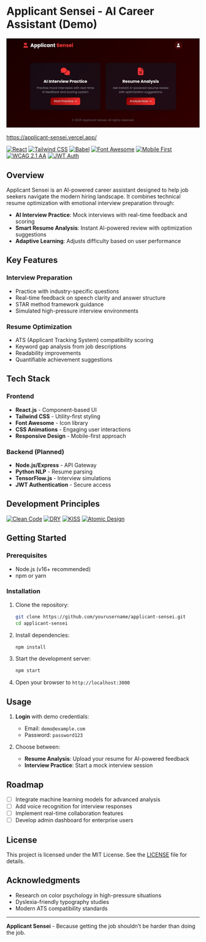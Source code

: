 # Applicant Sensei - AI Career Assistant (Demo)

![Applicant Sensei Demo](applicant-sensei-dashboard.jpg)

https://applicant-sensei.vercel.app/

[![React](https://img.shields.io/badge/React-18.2.0-61DAFB?logo=react)](https://reactjs.org/)
[![Tailwind CSS](https://img.shields.io/badge/Tailwind_CSS-2.2.19-06B6D4?logo=tailwind-css)](https://tailwindcss.com/)
[![Babel](https://img.shields.io/badge/Babel-7.22.5-F9DC3E?logo=babel)](https://babeljs.io/)
[![Font Awesome](https://img.shields.io/badge/Font_Awesome-6.4.0-528DD7?logo=font-awesome)](https://fontawesome.com/)
[![Mobile First](https://img.shields.io/badge/Design-Mobile_First-FF6B6B)](https://developer.mozilla.org/en-US/docs/Web/Progressive_web_apps/Responsive/Mobile_first)
[![WCAG 2.1 AA](https://img.shields.io/badge/Accessibility-WCAG_2.1_AA-005A9C)](https://www.w3.org/WAI/standards-guidelines/wcag/)
[![JWT Auth](https://img.shields.io/badge/Security-JWT_Authentication-000000?logo=json-web-tokens)](https://jwt.io/)

## Overview

Applicant Sensei is an AI-powered career assistant designed to help job seekers navigate the modern hiring landscape. It combines technical resume optimization with emotional interview preparation through:

- **AI Interview Practice**: Mock interviews with real-time feedback and scoring
- **Smart Resume Analysis**: Instant AI-powered review with optimization suggestions
- **Adaptive Learning**: Adjusts difficulty based on user performance

## Key Features

### Interview Preparation
- Practice with industry-specific questions
- Real-time feedback on speech clarity and answer structure
- STAR method framework guidance
- Simulated high-pressure interview environments

### Resume Optimization
- ATS (Applicant Tracking System) compatibility scoring
- Keyword gap analysis from job descriptions
- Readability improvements
- Quantifiable achievement suggestions

## Tech Stack

### Frontend
- **React.js** - Component-based UI
- **Tailwind CSS** - Utility-first styling
- **Font Awesome** - Icon library
- **CSS Animations** - Engaging user interactions
- **Responsive Design** - Mobile-first approach

### Backend (Planned)
- **Node.js/Express** - API Gateway
- **Python NLP** - Resume parsing
- **TensorFlow.js** - Interview simulations
- **JWT Authentication** - Secure access

## Development Principles

[![Clean Code](https://img.shields.io/badge/Principles-Clean_Code-FFD43B?logo=visual-studio-code)](https://github.com/ryanmcdermott/clean-code-javascript)
[![DRY](https://img.shields.io/badge/Principles-DRY-34D399)](https://en.wikipedia.org/wiki/Don%27t_repeat_yourself)
[![KISS](https://img.shields.io/badge/Principles-KISS-FF9E64)](https://en.wikipedia.org/wiki/KISS_principle)
[![Atomic Design](https://img.shields.io/badge/Methodology-Atomic_Design-7C3AED)](https://atomicdesign.bradfrost.com/)

## Getting Started

### Prerequisites
- Node.js (v16+ recommended)
- npm or yarn

### Installation
1. Clone the repository:
   ```bash
   git clone https://github.com/yourusername/applicant-sensei.git
   cd applicant-sensei
   ```

2. Install dependencies:
   ```bash
   npm install
   ```

3. Start the development server:
   ```bash
   npm start
   ```

4. Open your browser to `http://localhost:3000`

## Usage

1. **Login** with demo credentials:
   - Email: `demo@example.com`
   - Password: `password123`

2. Choose between:
   - **Resume Analysis**: Upload your resume for AI-powered feedback
   - **Interview Practice**: Start a mock interview session

## Roadmap

- [ ] Integrate machine learning models for advanced analysis
- [ ] Add voice recognition for interview responses
- [ ] Implement real-time collaboration features
- [ ] Develop admin dashboard for enterprise users

## License

This project is licensed under the MIT License. See the [LICENSE](LICENSE) file for details.

## Acknowledgments

- Research on color psychology in high-pressure situations
- Dyslexia-friendly typography studies
- Modern ATS compatibility standards

---

**Applicant Sensei** - Because getting the job shouldn’t be harder than doing the job.
